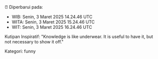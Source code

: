⏰ Diperbarui pada:
- WIB: Senin, 3 Maret 2025 14.24.46 UTC
- WITA: Senin, 3 Maret 2025 15.24.46 UTC
- WIT: Senin, 3 Maret 2025 16.24.46 UTC

Kutipan Inspiratif:
"Knowledge is like underwear. It is useful to have it, but not necessary to show it off."


Kategori: funny

